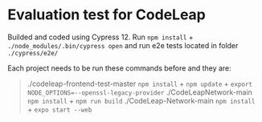 # Evaluation test for CodeLeap
Builded and coded using Cypress 12. Run `npm install` + `./node_modules/.bin/cypress open` and run e2e tests located in folder `./cypress/e2e/`

Each project needs to be run these commands before and they are:
> ./codeleap-frontend-test-master `npm install` + `npm update` + `export NODE_OPTIONS=--openssl-legacy-provider`
> ./CodeLeapNetwork-main `npm install` + `npm run build`
> ./CodeLeap-Network-main `npm install` + `expo start --web`